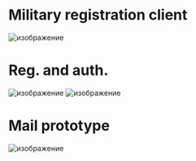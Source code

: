 # Military registration client
![изображение](https://user-images.githubusercontent.com/98654420/178259176-8701dc6f-6935-426b-a48b-9bec1547ff71.png)

# Reg. and auth.
![изображение](https://user-images.githubusercontent.com/98654420/178258991-af13804a-f42d-4a2a-a32a-0881963ea134.png)
![изображение](https://user-images.githubusercontent.com/98654420/178259010-7d0c9337-626f-4d44-9dcd-3bbbf76e1c27.png)

# Mail prototype
![изображение](https://user-images.githubusercontent.com/98654420/178259304-cffed4c8-3623-4741-ac7c-305808a0ddad.png)
